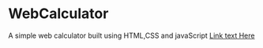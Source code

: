 # WebCalculator
A simple web calculator built using HTML,CSS and javaScript
[Link text Here](https://humblef0ol.github.io/WebCalculator/)

